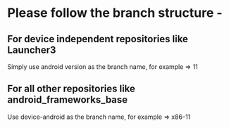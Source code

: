 # Please follow the branch structure -
## For device independent repositories like Launcher3
Simply use android version as the branch name, for example => 11
## For all other repositories like android_frameworks_base
Use device-android as the branch name, for example => x86-11
